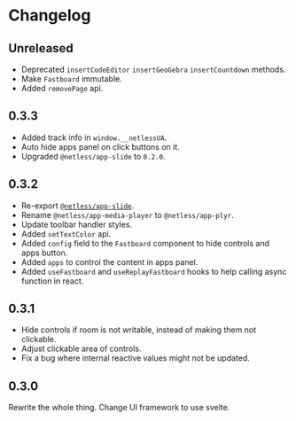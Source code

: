 # Changelog

## Unreleased

- Deprecated `insertCodeEditor` `insertGeoGebra` `insertCountdown` methods.
- Make `Fastboard` immutable.
- Added `removePage` api.

## 0.3.3

- Added track info in `window.__netlessUA`.
- Auto hide apps panel on click buttons on it.
- Upgraded `@netless/app-slide` to `0.2.0`.

## 0.3.2

- Re-export [`@netless/app-slide`](https://github.com/netless-io/netless-app/tree/master/packages/app-slide).
- Rename `@netless/app-media-player` to `@netless/app-plyr`.
- Update toolbar handler styles.
- Added `setTextColor` api.
- Added `config` field to the `Fastboard` component to hide controls and apps button.
- Added `apps` to control the content in apps panel.
- Added `useFastboard` and `useReplayFastboard` hooks to help calling async function in react.

## 0.3.1

- Hide controls if room is not writable, instead of making them not clickable.
- Adjust clickable area of controls.
- Fix a bug where internal reactive values might not be updated.

## 0.3.0

Rewrite the whole thing. Change UI framework to use svelte.
